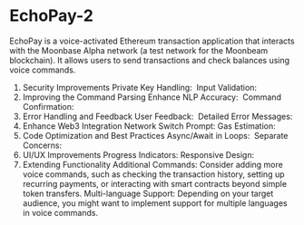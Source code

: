 # EchoPay-2
EchoPay is a voice-activated Ethereum transaction application that interacts with the Moonbase Alpha network (a test network for the Moonbeam blockchain). It allows users to send transactions and check balances using voice commands.
1. Security Improvements
Private Key Handling: 
Input Validation: 
2. Improving the Command Parsing
Enhance NLP Accuracy: 
Command Confirmation: 
3. Error Handling and Feedback
User Feedback: 
Detailed Error Messages: 
4. Enhance Web3 Integration
Network Switch Prompt:
Gas Estimation: 
5. Code Optimization and Best Practices
Async/Await in Loops: 
Separate Concerns: 
6. UI/UX Improvements
Progress Indicators:
Responsive Design: 
7. Extending Functionality
Additional Commands: Consider adding more voice commands, such as checking the transaction history, setting up recurring payments, or interacting with smart contracts beyond simple token transfers.
Multi-language Support: Depending on your target audience, you might want to implement support for multiple languages in voice commands.
